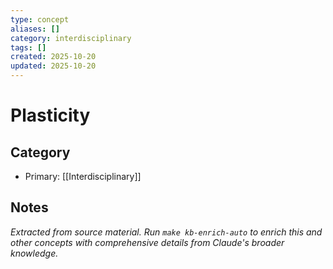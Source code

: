 ```yaml
---
type: concept
aliases: []
category: interdisciplinary
tags: []
created: 2025-10-20
updated: 2025-10-20
---
```


# Plasticity

## Category

- Primary: [[Interdisciplinary]]

## Notes

*Extracted from source material. Run `make kb-enrich-auto` to enrich this and other concepts with comprehensive details from Claude's broader knowledge.*

